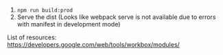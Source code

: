 1. ```npm run build:prod```
2. Serve the dist (Looks like webpack serve is not available due to errors with manifest in development mode)

List of resources: https://developers.google.com/web/tools/workbox/modules/


